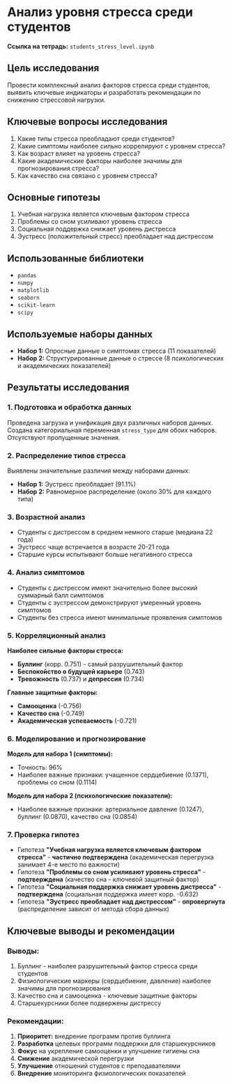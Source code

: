 # Анализ уровня стресса среди студентов

**Ссылка на тетрадь:** `students_stress_level.ipynb`

## Цель исследования

Провести комплексный анализ факторов стресса среди студентов, выявить ключевые индикаторы и разработать рекомендации по снижению стрессовой нагрузки.

## Ключевые вопросы исследования

1. Какие типы стресса преобладают среди студентов?
2. Какие симптомы наиболее сильно коррелируют с уровнем стресса?
3. Как возраст влияет на уровень стресса?
4. Какие академические факторы наиболее значимы для прогнозирования стресса?
5. Как качество сна связано с уровнем стресса?

## Основные гипотезы

1. Учебная нагрузка является ключевым фактором стресса
2. Проблемы со сном усиливают уровень стресса
3. Социальная поддержка снижает уровень дистресса
4. Эустресс (положительный стресс) преобладает над дистрессом

## Использованные библиотеки

- `pandas`
- `numpy`
- `matplotlib`
- `seaborn`
- `scikit-learn`
- `scipy`

## Используемые наборы данных

- **Набор 1:** Опросные данные о симптомах стресса (11 показателей)
- **Набор 2:** Структурированные данные о стрессе (8 психологических и академических показателей)

## Результаты исследования

### 1. Подготовка и обработка данных
Проведена загрузка и унификация двух различных наборов данных. Создана категориальная переменная `stress_type` для обоих наборов. Отсутствуют пропущенные значения.

### 2. Распределение типов стресса
Выявлены значительные различия между наборами данных:
- **Набор 1:** Эустресс преобладает (91.1%)
- **Набор 2:** Равномерное распределение (около 30% для каждого типа)

### 3. Возрастной анализ
- Студенты с дистрессом в среднем немного старше (медиана 22 года)
- Эустресс чаще встречается в возрасте 20-21 года
- Старшие курсы испытывают больше негативного стресса

### 4. Анализ симптомов
- Студенты с дистрессом имеют значительно более высокий суммарный балл симптомов
- Студенты с эустрессом демонстрируют умеренный уровень симптомов
- Студенты без стресса имеют минимальные проявления симптомов

### 5. Корреляционный анализ
**Наиболее сильные факторы стресса:**
- **Буллинг** (корр. 0.751) - самый разрушительный фактор
- **Беспокойство о будущей карьере** (0.743)
- **Тревожность** (0.737) и **депрессия** (0.734)

**Главные защитные факторы:**
- **Самооценка** (-0.756)
- **Качество сна** (-0.749)
- **Академическая успеваемость** (-0.721)

### 6. Моделирование и прогнозирование

**Модель для набора 1 (симптомы):**
- Точность: 96%
- Наиболее важные признаки: учащенное сердцебиение (0.1371), проблемы со сном (0.1114)

**Модель для набора 2 (психологические показатели):**
- Наиболее важные признаки: артериальное давление (0.1247), буллинг (0.0870), качество сна (0.0854)

### 7. Проверка гипотез
- Гипотеза **"Учебная нагрузка является ключевым фактором стресса"** - **частично подтверждена** (академическая перегрузка занимает 4-е место по важности)
- Гипотеза **"Проблемы со сном усиливают уровень стресса"** - **подтверждена** (качество сна - ключевой защитный фактор)
- Гипотеза **"Социальная поддержка снижает уровень дистресса"** - **подтверждена** (социальная поддержка имеет корр. -0.632)
- Гипотеза **"Эустресс преобладает над дистрессом"** - **опровергнута** (распределение зависит от метода сбора данных)

## Ключевые выводы и рекомендации

### Выводы:
1. Буллинг - наиболее разрушительный фактор стресса среди студентов
2. Физиологические маркеры (сердцебиение, давление) наиболее значимы для прогнозирования
3. Качество сна и самооценка - ключевые защитные факторы
4. Старшекурсники более подвержены дистрессу

### Рекомендации:
1. **Приоритет:** внедрение программ против буллинга
2. **Разработка** целевых программ поддержки для старшекурсников
3. **Фокус** на укрепление самооценки и улучшение гигиены сна
4. **Снижение** академической перегрузки
5. **Улучшение** отношений студентов с преподавателями
6. **Внедрение** мониторинга физиологических показателей